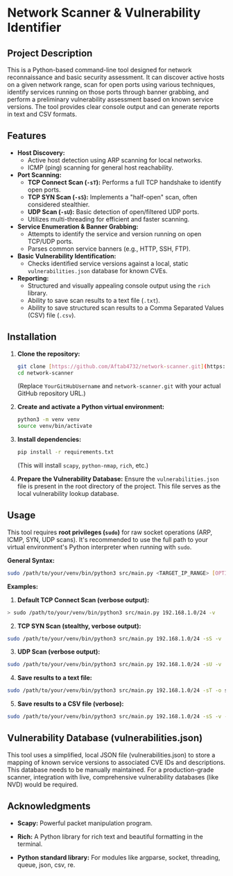 # Network Scanner & Vulnerability Identifier

## Project Description
This is a Python-based command-line tool designed for network reconnaissance and basic security assessment. It can discover active hosts on a given network range, scan for open ports using various techniques, identify services running on those ports through banner grabbing, and perform a preliminary vulnerability assessment based on known service versions. The tool provides clear console output and can generate reports in text and CSV formats.

## Features
- **Host Discovery:**
    - Active host detection using ARP scanning for local networks.
    - ICMP (ping) scanning for general host reachability.
- **Port Scanning:**
    - **TCP Connect Scan (`-sT`):** Performs a full TCP handshake to identify open ports.
    - **TCP SYN Scan (`-sS`):** Implements a "half-open" scan, often considered stealthier.
    - **UDP Scan (`-sU`):** Basic detection of open/filtered UDP ports.
    - Utilizes multi-threading for efficient and faster scanning.
- **Service Enumeration & Banner Grabbing:**
    - Attempts to identify the service and version running on open TCP/UDP ports.
    - Parses common service banners (e.g., HTTP, SSH, FTP).
- **Basic Vulnerability Identification:**
    - Checks identified service versions against a local, static `vulnerabilities.json` database for known CVEs.
- **Reporting:**
    - Structured and visually appealing console output using the `rich` library.
    - Ability to save scan results to a text file (`.txt`).
    - Ability to save structured scan results to a Comma Separated Values (CSV) file (`.csv`).

## Installation

1.  **Clone the repository:**
    ```bash
    git clone [https://github.com/Aftab4732/network-scanner.git](https://github.com/Aftab4732/network-scanner.git)
    cd network-scanner
    ```
    (Replace `YourGitHubUsername` and `network-scanner.git` with your actual GitHub repository URL.)

2.  **Create and activate a Python virtual environment:**
    ```bash
    python3 -m venv venv
    source venv/bin/activate
    ```

3.  **Install dependencies:**
    ```bash
    pip install -r requirements.txt
    ```
    (This will install `scapy`, `python-nmap`, `rich`, etc.)

4.  **Prepare the Vulnerability Database:**
    Ensure the `vulnerabilities.json` file is present in the root directory of the project. This file serves as the local vulnerability lookup database.

## Usage

This tool requires **root privileges (`sudo`)** for raw socket operations (ARP, ICMP, SYN, UDP scans). It's recommended to use the full path to your virtual environment's Python interpreter when running with `sudo`.

**General Syntax:**
```bash
sudo /path/to/your/venv/bin/python3 src/main.py <TARGET_IP_RANGE> [OPTIONS]
```

**Examples:**

1. **Default TCP Connect Scan (verbose output):**
```bash
> sudo /path/to/your/venv/bin/python3 src/main.py 192.168.1.0/24 -v 
```
2. **TCP SYN Scan (stealthy, verbose output):**
```bash
sudo /path/to/your/venv/bin/python3 src/main.py 192.168.1.0/24 -sS -v
```
3. **UDP Scan (verbose output):**
```bash
sudo /path/to/your/venv/bin/python3 src/main.py 192.168.1.0/24 -sU -v
```
4. **Save results to a text file:**
```bash
sudo /path/to/your/venv/bin/python3 src/main.py 192.168.1.0/24 -sT -o scan_report.txt -f txt
```
5. **Save results to a CSV file (verbose):**
```bash
sudo /path/to/your/venv/bin/python3 src/main.py 192.168.1.0/24 -sS -v -o scan_results.csv -f csv
```

## Vulnerability Database (vulnerabilities.json)

This tool uses a simplified, local JSON file (vulnerabilities.json) to store a mapping of known service versions to associated CVE IDs and descriptions. This database needs to be manually maintained. For a production-grade scanner, integration with live, comprehensive vulnerability databases (like NVD) would be required.

## Acknowledgments

- **Scapy:** Powerful packet manipulation program.

- **Rich:** A Python library for rich text and beautiful formatting in the terminal.

- **Python standard library:** For modules like argparse, socket, threading, queue, json, csv, re.
